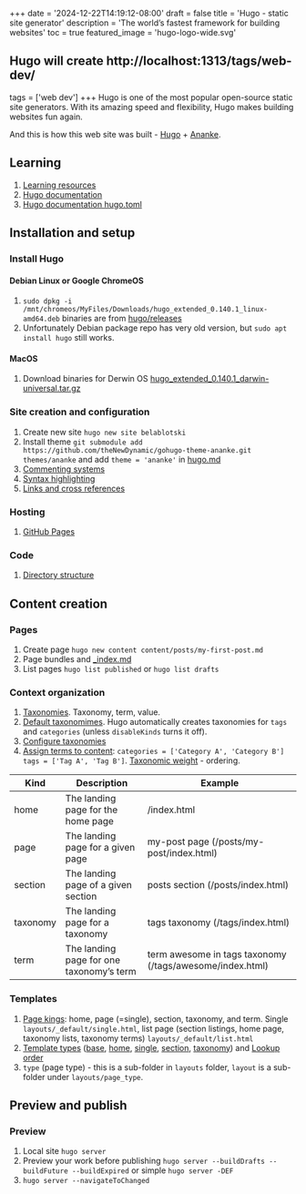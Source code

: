 +++
date = '2024-12-22T14:19:12-08:00'
draft = false
title = 'Hugo - static site generator'
description = 'The world’s fastest framework for building websites'
toc = true
featured_image = 'hugo-logo-wide.svg'
## Hugo will create http://localhost:1313/tags/web-dev/
tags = ['web dev']
+++
Hugo is one of the most popular open-source static site generators. With its amazing speed and flexibility, Hugo makes building websites fun again.

And this is how this web site was built - [Hugo](https://gohugo.io/) + [Ananke](https://github.com/theNewDynamic/gohugo-theme-ananke).

<!--more-->

## Learning

1. [Learning resources](https://gohugo.io/getting-started/external-learning-resources/)
2. [Hugo documentation](https://gohugo.io/documentation/)
3. [Hugo documentation hugo.toml](https://github.com/gohugoio/hugoDocs/blob/master/hugo.toml)

## Installation and setup

### Install Hugo

#### Debian Linux or Google ChromeOS

1. `sudo dpkg -i /mnt/chromeos/MyFiles/Downloads/hugo_extended_0.140.1_linux-amd64.deb` binaries are from [hugo/releases](https://github.com/gohugoio/hugo/releases)
2. Unfortunately Debian package repo has very old version, but `sudo apt install hugo` still works.

#### MacOS

1. Download binaries for Derwin OS [hugo_extended_0.140.1_darwin-universal.tar.gz](https://github.com/gohugoio/hugo/releases/download/v0.140.1/hugo_extended_0.140.1_darwin-universal.tar.gz)

### Site creation and configuration

1. Create new site `hugo new site belablotski`
2. Install theme `git submodule add https://github.com/theNewDynamic/gohugo-theme-ananke.git themes/ananke` and add `theme = 'ananke'` in [hugo.md](./hugo.md)
3. [Commenting systems](https://gohugo.io/content-management/comments/)
4. [Syntax highlighting](https://gohugo.io/content-management/syntax-highlighting/)
5. [Links and cross references](https://gohugo.io/content-management/cross-references/)

### Hosting

1. [GitHub Pages](https://gohugo.io/hosting-and-deployment/hosting-on-github/)

### Code

1. [Directory structure](https://gohugo.io/getting-started/directory-structure/)

## Content creation

### Pages

1. Create page `hugo new content content/posts/my-first-post.md`
2. Page bundles and [_index.md](https://gohugo.io/content-management/organization/#index-pages-_indexmd)
3. List pages `hugo list published` or `hugo list drafts`

### Context organization

1. [Taxonomies](https://gohugo.io/content-management/taxonomies/). Taxonomy, term, value.
2. [Default taxonomimes](https://gohugo.io/content-management/taxonomies/#default-taxonomies). Hugo automatically creates taxonomies for `tags` and `categories` (unless `disableKinds` turns it off).
3. [Configure taxonomies](https://gohugo.io/content-management/taxonomies/#configure-taxonomies)
4. [Assign terms to content](https://gohugo.io/content-management/taxonomies/#assign-terms-to-content): `categories = ['Category A', 'Category B'] tags = ['Tag A', 'Tag B']`. [Taxonomic weight](https://gohugo.io/content-management/taxonomies/#order-taxonomies) - ordering.

|Kind|Description|Example|
|----|-----------|-------|
|home|The landing page for the home page|/index.html|
|page|The landing page for a given page|my-post page (/posts/my-post/index.html)|
|section|The landing page of a given section|posts section (/posts/index.html)|
|taxonomy|The landing page for a taxonomy|tags taxonomy (/tags/index.html)|
|term|The landing page for one taxonomy’s term|term awesome in tags taxonomy (/tags/awesome/index.html)|

### Templates

1. [Page kings](https://gohugo.io/content-management/taxonomies/#default-taxonomies): home, page (=single), section, taxonomy, and term. Single `layouts/_default/single.html`, list page (section listings, home page, taxonomy lists, taxonomy terms) `layouts/_default/list.html`
2. [Template types](https://gohugo.io/templates/types/) ([base](https://gohugo.io/templates/types/#base), [home](https://gohugo.io/templates/types/#base), [single](https://gohugo.io/templates/types/#single), [section](https://gohugo.io/templates/types/#section), [taxonomy](https://gohugo.io/templates/types/#taxonomy)) and [Lookup order](https://gohugo.io/templates/lookup-order/)
3. `type` (page type) - this is a sub-folder in `layouts` folder, `layout` is a sub-folder under `layouts/page_type`.


## Preview and publish

### Preview

1. Local site `hugo server`
2. Preview your work before publishing `hugo server --buildDrafts --buildFuture --buildExpired` or simple `hugo server -DEF`
3. `hugo server --navigateToChanged`